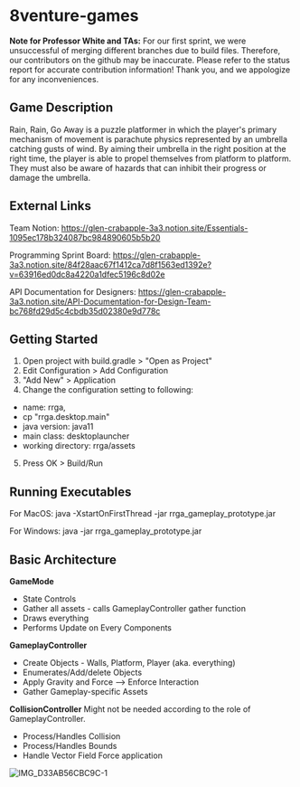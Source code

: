 # 8venture-games
**Note for Professor White and TAs:** For our first sprint, we were unsuccessful of merging different branches due to build files. Therefore, our contributors on the github may be inaccurate. Please refer to the status report for accurate contribution information! Thank you, and we appologize for any inconveniences.

## Game Description
Rain, Rain, Go Away is a puzzle platformer in which the player's primary mechanism of movement is parachute physics represented by an umbrella catching gusts of wind. By aiming their umbrella in the right position at the right time, the player is able to propel themselves from platform to platform. They must also be aware of hazards that can inhibit their progress or damage the umbrella.

## External Links
Team Notion: https://glen-crabapple-3a3.notion.site/Essentials-1095ec178b324087bc984890605b5b20

Programming Sprint Board: https://glen-crabapple-3a3.notion.site/84f28aac67f1412ca7d8f1563ed1392e?v=63916ed0dc8a4220a1dfec5196c8d02e

API Documentation for Designers: https://glen-crabapple-3a3.notion.site/API-Documentation-for-Design-Team-bc768fd29d5c4cbdb35d02380e9d778c

## Getting Started
1. Open project with build.gradle > "Open as Project"
2. Edit Configuration > Add Configuration
3. "Add New" > Application
4. Change the configuration setting to following:
  - name: rrga, 
  - cp "rrga.desktop.main"
  - java version: java11
  - main class: desktoplauncher
  - working directory: rrga/assets
5. Press OK > Build/Run

## Running Executables
For MacOS:
java -XstartOnFirstThread -jar rrga_gameplay_prototype.jar

For Windows:
java -jar rrga_gameplay_prototype.jar

## Basic Architecture
**GameMode**
- State Controls
- Gather all assets - calls GameplayController gather function
- Draws everything
- Performs Update on Every Components

**GameplayController**
- Create Objects - Walls, Platform, Player (aka. everything)
- Enumerates/Add/delete Objects
- Apply Gravity and Force --> Enforce Interaction
- Gather Gameplay-specific Assets

**CollisionController**
Might not be needed according to the role of GameplayController.
- Process/Handles Collision 
- Process/Handles Bounds
- Handle Vector Field Force application

![IMG_D33AB56CBC9C-1](https://user-images.githubusercontent.com/57926472/222020256-adc39bd3-973e-4638-b9fb-5a046d6c2b9c.jpeg)
